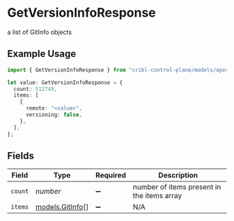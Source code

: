 # GetVersionInfoResponse

a list of GitInfo objects

## Example Usage

```typescript
import { GetVersionInfoResponse } from "cribl-control-plane/models/operations";

let value: GetVersionInfoResponse = {
  count: 512749,
  items: [
    {
      remote: "<value>",
      versioning: false,
    },
  ],
};
```

## Fields

| Field                                       | Type                                        | Required                                    | Description                                 |
| ------------------------------------------- | ------------------------------------------- | ------------------------------------------- | ------------------------------------------- |
| `count`                                     | *number*                                    | :heavy_minus_sign:                          | number of items present in the items array  |
| `items`                                     | [models.GitInfo](../../models/gitinfo.md)[] | :heavy_minus_sign:                          | N/A                                         |